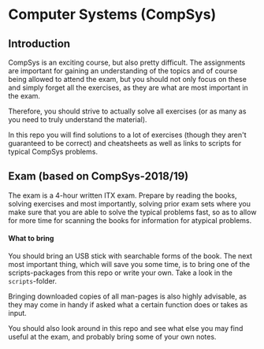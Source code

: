 # Computer Systems (CompSys)

## Introduction
CompSys is an exciting course, but also pretty difficult. The assignments are important for gaining an understanding of the topics and of course being allowed to attend the exam, but you should not only focus on these and simply forget all the exercises, as they are what are most important in the exam.

Therefore, you should strive to actually solve all exercises (or as many as you need to truly understand the material).

In this repo you will find solutions to a lot of exercises (though they aren't guaranteed to be correct) and cheatsheets as well as links to scripts for typical CompSys problems.


## Exam (based on CompSys-2018/19)
The exam is a 4-hour written ITX exam. Prepare by reading the books, solving exercises and most importantly, solving prior exam sets where you make sure that you are able to solve the typical problems fast, so as to allow for more time for scanning the books for information for atypical problems.

#### What to bring
You should bring an USB stick with searchable forms of the book. The next most important thing, which will save you some time, is to bring one of the scripts-packages from this repo or write your own. Take a look in the `scripts`-folder.

Bringing downloaded copies of all man-pages is also highly advisable, as they may come in handy if asked what a certain function does or takes as input.

You should also look around in this repo and see what else you may find useful at the exam, and probably bring some of your own notes.